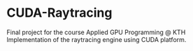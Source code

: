 # CUDA-Raytracing
Final project for the course Applied GPU Programming @ KTH
Implementation of the raytracing engine using CUDA platform.
